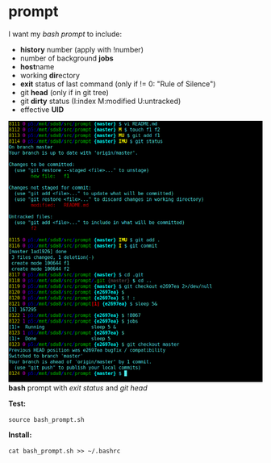 # prompt
I want my *bash prompt* to include:
 - **history** number (apply with !number)
 - number of background **jobs**
 - **host**name
 - working **dir**ectory
 - **exit** status of last command (only if != 0: "Rule of Silence")
 - git **head** (only if in git tree)
 - git **dirty** status (I:index M:modified U:untracked)
 - effective **UID**

![Screenshot](screenshot.png?raw=true)  
**bash** prompt with _exit status_ and _git head_

**Test:**

```source bash_prompt.sh```

**Install:**

```cat bash_prompt.sh >> ~/.bashrc```

